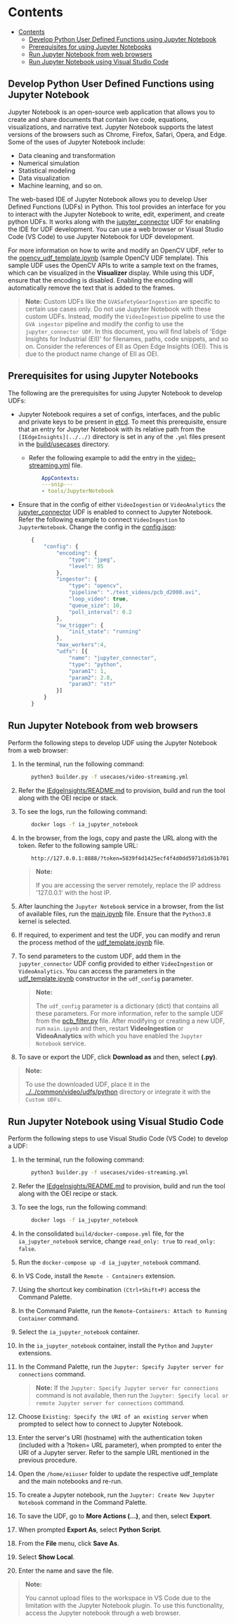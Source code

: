 # Contents

- [Contents](#contents)
  - [Develop Python User Defined Functions using Jupyter Notebook](#develop-python-user-defined-functions-using-jupyter-notebook)
  - [Prerequisites for using Jupyter Notebooks](#prerequisites-for-using-jupyter-notebooks)
  - [Run Jupyter Notebook from web browsers](#run-jupyter-notebook-from-web-browsers)
  - [Run Jupyter Notebook using Visual Studio Code](#run-jupyter-notebook-using-visual-studio-code)

## Develop Python User Defined Functions using Jupyter Notebook

Jupyter Notebook is an open-source web application that allows you to create and share documents that contain live code, equations, visualizations, and narrative text. Jupyter Notebook supports the latest versions of the browsers such as Chrome, Firefox, Safari, Opera, and Edge. Some of the uses of Jupyter Notebook include:

- Data cleaning and transformation
- Numerical simulation
- Statistical modeling
- Data visualization
- Machine learning, and so on.

The web-based IDE of Jupyter Notebook allows you to develop User Defined Functions (UDFs) in Python. This tool provides an interface for you to interact with the Jupyter Notebook to write, edit, experiment, and create python UDFs. It works along with the [jupyter_connector](https://github.com/open-edge-insights/video-common/tree/master/udfs/python/jupyter_connector.py) UDF for enabling the IDE for UDF development. You can use a web browser or Visual Studio Code (VS Code) to use Jupyter Notebook for UDF development.

For more information on how to write and modify an OpenCV UDF, refer to the [opencv_udf_template.ipynb](opencv_udf_template.ipynb) (sample OpenCV UDF template). This sample UDF uses the OpenCV APIs to write a sample text on the frames, which can be visualized in the **Visualizer** display. While using this UDF, ensure that the encoding is disabled. Enabling the encoding will automatically remove the text that is added to the frames.

> **Note:**
> Custom UDFs like the `GVASafetyGearIngestion` are specific to certain use cases only. Do not use Jupyter Notebook with these custom UDFs. Instead, modify the `VideoIngestion` pipeline to use the `GVA ingestor` pipeline and modify the config to use the `jupyter_connector UDF`.
> In this document, you will find labels of 'Edge Insights for Industrial (EII)' for filenames, paths, code snippets, and so on. Consider the references of EII as Open Edge Insights (OEI). This is due to the product name change of EII as OEI.

## Prerequisites for using Jupyter Notebooks

The following are the prerequisites for using Jupyter Notebook to develop UDFs:

- Jupyter Notebook requires a set of configs, interfaces, and the public and private keys to be present in [etcd](https://etcd.io/). To meet this prerequisite, ensure that an entry for Jupyter Notebook with its relative path from the `[IEdgeInsights](../../)` directory is set in any of the `.yml` files present in the [build/usecases](https://github.com/open-edge-insights/eii-core/tree/master/build/usecases) directory.
  - Refer the following example to add the entry in the [video-streaming.yml](https://github.com/open-edge-insights/eii-core/tree/master/build/usecases/video-streaming.yml) file.

    ```yml
        AppContexts:
        ---snip---
        - tools/JupyterNotebook
    ```

- Ensure that in the config of either `VideoIngestion` or `VideoAnalytics` the [jupyter_connector](https://github.com/open-edge-insights/video-common/tree/master/udfs/python/jupyter_connector.py) UDF is enabled to connect to Jupyter Notebook. Refer the following example to connect `VideoIngestion` to `JupyterNotebook`. Change the config in the [config.json](https://github.com/open-edge-insights/video-ingestion/blob/master/config.json):

    ```javascript
        {
            "config": {
                "encoding": {
                    "type": "jpeg",
                    "level": 95
                },
                "ingestor": {
                    "type": "opencv",
                    "pipeline": "./test_videos/pcb_d2000.avi",
                    "loop_video": true,
                    "queue_size": 10,
                    "poll_interval": 0.2
                },
                "sw_trigger": {
                    "init_state": "running"
                },
                "max_workers":4,
                "udfs": [{
                    "name": "jupyter_connector",
                    "type": "python",
                    "param1": 1,
                    "param2": 2.0,
                    "param3": "str"
                }]
            }
        }
    ```

## Run Jupyter Notebook from web browsers

Perform the following steps to develop UDF using the Jupyter Notebook from a web browser:

1. In the terminal, run the following command:

    ```sh
        python3 builder.py -f usecases/video-streaming.yml
    ```

2. Refer the [IEdgeInsights/README.md](https://github.com/open-edge-insights/eii-core/blob/master/README.md) to provision, build and run the tool along with the OEI recipe or stack.

3. To see the logs, run the following command:

    ```sh
        docker logs -f ia_jupyter_notebook
    ```

4. In the browser, from the logs, copy and paste the URL along with the token. Refer to the following sample URL:

    ```sh
        http://127.0.0.1:8888/?token=5839f4d1425ecf4f4d0dd5971d1d61b7019ff2700804b973
    ```
  
    >**Note:**
    >
    > If you are accessing the server remotely, replace the IP address '127.0.0.1' with the host IP.

5. After launching the `Jupyter Notebook` service in a browser, from the list of available files, run the [main.ipynb](main.ipynb) file. Ensure that the `Python3.8` kernel is selected.

6. If required, to experiment and test the UDF, you can modify and rerun the process method of the [udf_template.ipynb](udf_template.ipynb) file.

7. To send parameters to the custom UDF, add them in the `jupyter_connector` UDF config provided to either `VideoIngestion` or `VideoAnalytics`. You can access the parameters in the [udf_template.ipynb](udf_template.ipynb) constructor in the `udf_config` parameter.

    >**Note:**
    >
    > The `udf_config` parameter is a dictionary (dict) that contains all these parameters. For more information, refer to the sample UDF from the [pcb_filter.py](https://github.com/open-edge-insights/video-common/blob/master/udfs/python/pcb/pcb_filter.py) file.
    > After modifying or creating a new UDF, run `main.ipynb` and then, restart **VideoIngestion** or **VideoAnalytics** with which you have enabled the `Jupyter Notebook` service.

8. To save or export the UDF, click **Download as** and then, select **(.py)**.

  > **Note:**
  >
  > To use the downloaded UDF, place it in the [../../common/video/udfs/python](https://github.com/open-edge-insights/video-common/blob/master/udfs/python) directory or integrate it with the `Custom UDFs`.

## Run Jupyter Notebook using Visual Studio Code

Perform the following steps to use Visual Studio Code (VS Code) to develop a UDF:

1. In the terminal, run the following command:

    ```sh
        python3 builder.py -f usecases/video-streaming.yml
    ```

2. Refer the [IEdgeInsights/README.md](https://github.com/open-edge-insights/eii-core/blob/master/README.md) to provision, build and run the tool along with the OEI recipe or stack.

3. To see the logs, run the following command:

    ```sh
        docker logs -f ia_jupyter_notebook
    ```

4. In the consolidated `build/docker-compose.yml` file, for the `ia_jupyter_notebook` service, change `read_only: true` to `read_only: false`.
5. Run the `docker-compose up -d ia_jupyter_notebook` command.
6. In VS Code, install the `Remote - Containers` extension.
7. Using the shortcut key combination `(Ctrl+Shift+P)` access the Command Palette.
8. In the Command Palette, run the `Remote-Containers: Attach to Running Container` command.
9. Select the `ia_jupyter_notebook` container.
10. In the `ia_jupyter_notebook` container, install the `Python` and `Jupyter` extensions.
11. In the Command Palette, run the `Jupyter: Specify Jupyter server for connections` command.

    >**Note:**
    > If the `Jupyter: Specify Jupyter server for connections` command is not available, then run the `Jupyter: Specify local or remote Jupyter server for connections` command.

12. Choose `Existing: Specify the URI of an existing server` when prompted to select how to connect to Jupyter Notebook.
13. Enter the server's URI (hostname) with the authentication token (included with a ?token= URL parameter), when prompted to enter the URI of a Jupyter server. Refer to the sample URL mentioned in the previous procedure.
14. Open the `/home/eiiuser` folder to update the respective udf_template and the main notebooks and re-run.
15. To create a Jupyter notebook, run the `Jupyter: Create New Jupyter Notebook` command in the Command Palette.
16. To save the UDF, go to **More Actions (...)**, and then, select **Export**.
17. When prompted **Export As**, select **Python Script**.
18. From the **File** menu, click **Save As**.
19. Select **Show Local**.
20. Enter the name and save the file.

> **Note:**
>
> You cannot upload files to the workspace in VS Code due to the limitation with the Jupyter Notebook plugin. To use this functionality, access the Jupyter notebook through a web browser.
